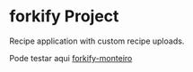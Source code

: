 # forkify Project

Recipe application with custom recipe uploads.

Pode testar aqui [forkify-monteiro](https://forkify-monteiro.netlify.app/)
